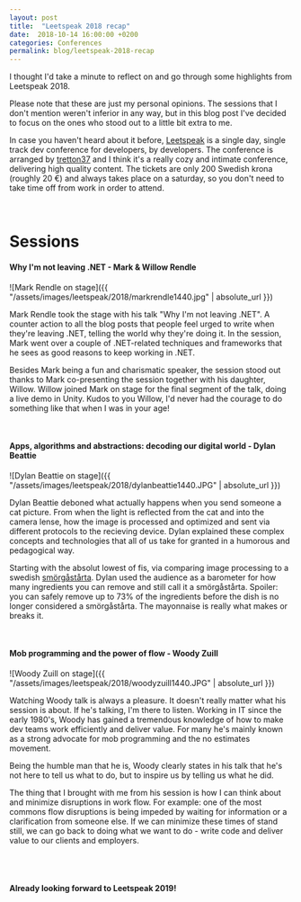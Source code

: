 ```yaml
---
layout: post
title:  "Leetspeak 2018 recap"
date:  2018-10-14 16:00:00 +0200
categories: Conferences
permalink: blog/leetspeak-2018-recap
---
```

I thought I'd take a minute to reflect on and go through some highlights from Leetspeak 2018.

Please note that these are just my personal opinions. The sessions that I don't mention weren't inferior in any way,
but in this blog post I've decided to focus on the ones who stood out to a little bit extra to me.

In case you haven't heard about it before, [Leetspeak][leetspeak-2018] is a single day, single track dev conference
for developers, by developers. The conference is arranged by [tretton37][tretton37-link] and I think it's a really 
cozy and intimate conference, delivering high quality content. The tickets are only 200 Swedish krona (roughly 20 €)
 and always takes place on a saturday, so you don't need to take time off from work in order to attend.

<br>
<h1>Sessions</h1>

<h4>Why I'm not leaving .NET - Mark & Willow Rendle</h4>
![Mark Rendle on stage]({{ "/assets/images/leetspeak/2018/markrendle1440.jpg" | absolute_url }})

Mark Rendle took the stage with his talk "Why I'm not leaving .NET". A counter action to all the blog posts
that people feel urged to write when they're leaving .NET, telling the world why they're doing it. In the
session, Mark went over a couple of .NET-related techniques and frameworks that he sees as good reasons to
keep working in .NET.

Besides Mark being a fun and charismatic speaker, the session stood out thanks to Mark co-presenting
the session together with his daughter, Willow. Willow joined Mark on stage for the final segment of the
talk, doing a live demo in Unity. Kudos to you Willow, I'd never had the courage to do something like that
when I was in your age!

<br>
<h4>Apps, algorithms and abstractions: decoding our digital world - Dylan Beattie</h4>
![Dylan Beattie on stage]({{ "/assets/images/leetspeak/2018/dylanbeattie1440.JPG" | absolute_url }})

Dylan Beattie deboned what actually happens when you send someone a cat picture. From when the
light is reflected from the cat and into the camera lense, how the image is processed and optimized and
sent via different protocols to the recieving device. Dylan explained these complex concepts and technologies
that all of us take for granted in a humorous and pedagogical way.

Starting with the absolut lowest of fis, via comparing image processing to a swedish [smörgåstårta][smorgastarta].
Dylan used the audience as a barometer for how many ingredients you can remove and still call it a smörgåstårta. 
Spoiler: you can safely remove up to 73% of the ingredients before the dish is no longer considered a smörgåstårta.
The mayonnaise is really what makes or breaks it.

<br>
<h4>Mob programming and the power of flow - Woody Zuill</h4>
![Woody Zuill on stage]({{ "/assets/images/leetspeak/2018/woodyzuill1440.JPG" | absolute_url }})

Watching Woody talk is always a pleasure. It doesn't really matter what his session is about.
If he's talking, I'm there to listen. Working in IT since the early 1980's, Woody has gained
a tremendous knowledge of how to make dev teams work efficiently and deliver value. For many
he's mainly known as a strong advocate for mob programming and the no estimates movement.

Being the humble man that he is, Woody clearly states in his talk that he's not here to tell us what
to do, but to inspire us by telling us what he did.

The thing that I brought with me from his session is how I can think about and minimize disruptions
in work flow. For example: one of the most commons flow disruptions is being impeded by waiting for
 information or a clarification from someone else. If we can minimize these times of stand still, we
 can go back to doing what we want to do - write code and deliver value to our clients and employers.


 <br><br>
 <h4>Already looking forward to Leetspeak 2019!</h4>




[leetspeak-2018]: https://leetspeak.se/2018/#about
[tretton37-link]: https://tretton37.com
[smorgastarta]: https://en.wikipedia.org/wiki/Sm%C3%B6rg%C3%A5st%C3%A5rta